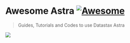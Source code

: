 # Awesome Astra [![Awesome](https://awesome.re/badge-flat.svg)](https://awesome.re)

> Guides, Tutorials and Codes to use Datastax Astra

<a href="https://github.com/datastaxdevs/awesome-astra/wiki">
 <img src="https://dabuttonfactory.com/button.png?t=Visit the WIKI&f=Roboto-Bold&ts=16&tc=fff&hp=15&vp=10&c=8&bgt=unicolored&bgc=043a5f&shs=1&shc=444&sho=s" />
</a>




